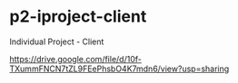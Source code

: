 # p2-iproject-client
Individual Project - Client

https://drive.google.com/file/d/10f-TXummFNCN7tZL9FEePhsbO4K7mdn6/view?usp=sharing